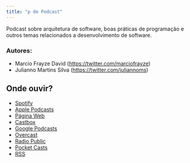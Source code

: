 ```yaml
---
title: "p de Podcast"
---
```


Podcast sobre arquitetura de software, boas práticas de programação e outros temas relacionados a desenvolvimento de software. 

### Autores:  
- Marcio Frayze David (https://twitter.com/marciofrayze)  
- Julianno Martins Silva (https://twitter.com/juliannoms)

##  Onde ouvir?

- [Spotify](https://open.spotify.com/show/1g20eCicNnqRoWlObOLZ3k)
- [Apple Podcasts](https://podcasts.apple.com/br/podcast/p-de-podcast/id1523873163)
- [Página Web](https://anchor.fm/pdepodcast) 
- [Castbox](https://castbox.fm/channel/p-de-Podcast-id3137797?country=br)
- [Google Podcasts](https://podcasts.google.com/feed/aHR0cHM6Ly9hbmNob3IuZm0vcy8yYzJjZTRmNC9wb2RjYXN0L3Jzcw==)
- [Overcast](https://overcast.fm/itunes1523873163/p-de-podcast)
- [Radio Public](https://radiopublic.com/p-de-podcast-8Xoawn)
- [Pocket Casts](https://pca.st/9x6ijq2z)
- [RSS](https://anchor.fm/s/2c2ce4f4/podcast/rss)